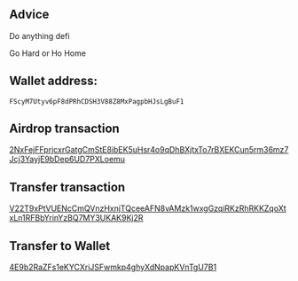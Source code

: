 ## Advice

Do anything defi 

Go Hard or Ho Home

## Wallet address:

```
FScyM7Utyv6pF8dPRhCDSH3V88Z8MxPagpbHJsLgBuF1
```

## Airdrop transaction

[2NxFejFFprjcxrGatgCmStE8ibEK5uHsr4o9qDhBXjtxTo7rBXEKCun5rm36mz7Jcj3YayjE9bDep6UD7PXLoemu](https://solscan.io/tx/2NxFejFFprjcxrGatgCmStE8ibEK5uHsr4o9qDhBXjtxTo7rBXEKCun5rm36mz7Jcj3YayjE9bDep6UD7PXLoemu?cluster=devnet)


## Transfer transaction

[V22T9xPtVUENcCmQVnzHxnjTQceeAFN8vAMzk1wxgGzqiRKzRhRKKZqoXtxLn1RFBbYrinYzBQ7MY3UKAK9Kj2R](https://solscan.io/tx/V22T9xPtVUENcCmQVnzHxnjTQceeAFN8vAMzk1wxgGzqiRKzRhRKKZqoXtxLn1RFBbYrinYzBQ7MY3UKAK9Kj2R?cluster=devnet)

## Transfer to Wallet

[4E9b2RaZFs1eKYCXriJSFwmkp4ghyXdNpapKVnTgU7B1](https://solscan.io/account/4E9b2RaZFs1eKYCXriJSFwmkp4ghyXdNpapKVnTgU7B1?cluster=devnet)